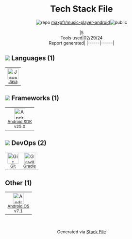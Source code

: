 <!--
&lt;--- Readme.md Snippet without images Start ---&gt;
## Tech Stack
maxgfr/music-player-android is built on the following main stack:

- [Java](https://www.java.com) – Languages
- [Android SDK](http://developer.android.com) – Frameworks (Full Stack)
- [Gradle](https://www.gradle.org/) – Java Build Tools
- [Android OS](https://www.android.com) – Operating Systems

Full tech stack [here](/techstack.md)

&lt;--- Readme.md Snippet without images End ---&gt;

&lt;--- Readme.md Snippet with images Start ---&gt;
## Tech Stack
maxgfr/music-player-android is built on the following main stack:

- <img width='25' height='25' src='https://img.stackshare.io/service/995/K85ZWV2F.png' alt='Java'/> [Java](https://www.java.com) – Languages
- <img width='25' height='25' src='https://img.stackshare.io/service/1010/m8jf0po4imu8t5eemjdd.png' alt='Android SDK'/> [Android SDK](http://developer.android.com) – Frameworks (Full Stack)
- <img width='25' height='25' src='https://img.stackshare.io/service/975/gradlephant-social-black-bg.png' alt='Gradle'/> [Gradle](https://www.gradle.org/) – Java Build Tools
- <img width='25' height='25' src='https://img.stackshare.io/service/9586/ZvmtaSXW_400x400.jpg' alt='Android OS'/> [Android OS](https://www.android.com) – Operating Systems

Full tech stack [here](/techstack.md)

&lt;--- Readme.md Snippet with images End ---&gt;
-->
<div align="center">

# Tech Stack File
![](https://img.stackshare.io/repo.svg "repo") [maxgfr/music-player-android](https://github.com/maxgfr/music-player-android)![](https://img.stackshare.io/public_badge.svg "public")
<br/><br/>
|5<br/>Tools used|02/29/24 <br/>Report generated|
|------|------|
</div>

## <img src='https://img.stackshare.io/languages.svg'/> Languages (1)
<table><tr>
  <td align='center'>
  <img width='36' height='36' src='https://img.stackshare.io/service/995/K85ZWV2F.png' alt='Java'>
  <br>
  <sub><a href="https://www.java.com">Java</a></sub>
  <br>
  <sub></sub>
</td>

</tr>
</table>

## <img src='https://img.stackshare.io/frameworks.svg'/> Frameworks (1)
<table><tr>
  <td align='center'>
  <img width='36' height='36' src='https://img.stackshare.io/service/1010/m8jf0po4imu8t5eemjdd.png' alt='Android SDK'>
  <br>
  <sub><a href="http://developer.android.com">Android SDK</a></sub>
  <br>
  <sub>v25.0</sub>
</td>

</tr>
</table>

## <img src='https://img.stackshare.io/devops.svg'/> DevOps (2)
<table><tr>
  <td align='center'>
  <img width='36' height='36' src='https://img.stackshare.io/service/1046/git.png' alt='Git'>
  <br>
  <sub><a href="http://git-scm.com/">Git</a></sub>
  <br>
  <sub></sub>
</td>

<td align='center'>
  <img width='36' height='36' src='https://img.stackshare.io/service/975/gradlephant-social-black-bg.png' alt='Gradle'>
  <br>
  <sub><a href="https://www.gradle.org/">Gradle</a></sub>
  <br>
  <sub></sub>
</td>

</tr>
</table>

## Other (1)
<table><tr>
  <td align='center'>
  <img width='36' height='36' src='https://img.stackshare.io/service/9586/ZvmtaSXW_400x400.jpg' alt='Android OS'>
  <br>
  <sub><a href="https://www.android.com">Android OS</a></sub>
  <br>
  <sub>v7.1</sub>
</td>

</tr>
</table>

<br/>
<div align='center'>

Generated via [Stack File](https://github.com/marketplace/stack-file)
